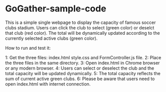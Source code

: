 GoGather-sample-code
====================
This is a simple single webpage to display the capacity of famous soccer clubs stadium. Users can click the club to select (green color) or deselct that club (red color). The total will be dynamically updated according to the currently selected active clubs (green color).

How to run and test it:

1:  Get the three files: index.html style.css and FormController.js file. 
2:  Place the three files in the same directory.
3:  Open index.html in Chrome browser or any modern browser.
4:  Users can select or deselect the club and the total capacity will be updated dynamically.
5:  The total capacity reflects the sum of current active green clubs.
6:  Please be aware that users need to open index.html with internet connection.
